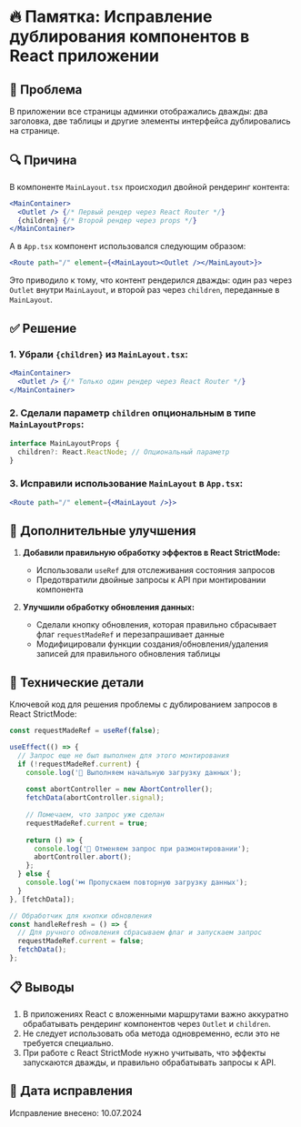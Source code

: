 # 🔥 Памятка: Исправление дублирования компонентов в React приложении

## 📝 Проблема
В приложении все страницы админки отображались дважды: два заголовка, две таблицы и другие элементы интерфейса дублировались на странице.

## 🔍 Причина
В компоненте `MainLayout.tsx` происходил двойной рендеринг контента:

```jsx
<MainContainer>
  <Outlet /> {/* Первый рендер через React Router */}
  {children} {/* Второй рендер через props */}
</MainContainer>
```

А в `App.tsx` компонент использовался следующим образом:

```jsx
<Route path="/" element={<MainLayout><Outlet /></MainLayout>}>
```

Это приводило к тому, что контент рендерился дважды: один раз через `Outlet` внутри `MainLayout`, и второй раз через `children`, переданные в `MainLayout`.

## ✅ Решение

### 1. Убрали `{children}` из `MainLayout.tsx`:

```jsx
<MainContainer>
  <Outlet /> {/* Только один рендер через React Router */}
</MainContainer>
```

### 2. Сделали параметр `children` опциональным в типе `MainLayoutProps`:

```typescript
interface MainLayoutProps {
  children?: React.ReactNode; // Опциональный параметр
}
```

### 3. Исправили использование `MainLayout` в `App.tsx`:

```jsx
<Route path="/" element={<MainLayout />}>
```

## 🚀 Дополнительные улучшения

1. **Добавили правильную обработку эффектов в React StrictMode:**
   - Использовали `useRef` для отслеживания состояния запросов
   - Предотвратили двойные запросы к API при монтировании компонента

2. **Улучшили обработку обновления данных:**
   - Сделали кнопку обновления, которая правильно сбрасывает флаг `requestMadeRef` и перезапрашивает данные
   - Модифицировали функции создания/обновления/удаления записей для правильного обновления таблицы

## 🧐 Технические детали

Ключевой код для решения проблемы с дублированием запросов в React StrictMode:

```jsx
const requestMadeRef = useRef(false);

useEffect(() => {
  // Запрос еще не был выполнен для этого монтирования
  if (!requestMadeRef.current) {
    console.log('🚀 Выполняем начальную загрузку данных');
    
    const abortController = new AbortController();
    fetchData(abortController.signal);
    
    // Помечаем, что запрос уже сделан
    requestMadeRef.current = true;
    
    return () => {
      console.log('🧹 Отменяем запрос при размонтировании');
      abortController.abort();
    };
  } else {
    console.log('⏭️ Пропускаем повторную загрузку данных');
  }
}, [fetchData]);

// Обработчик для кнопки обновления
const handleRefresh = () => {
  // Для ручного обновления сбрасываем флаг и запускаем запрос
  requestMadeRef.current = false;
  fetchData();
};
```

## 📋 Выводы

1. В приложениях React с вложенными маршрутами важно аккуратно обрабатывать рендеринг компонентов через `Outlet` и `children`.
2. Не следует использовать оба метода одновременно, если это не требуется специально.
3. При работе с React StrictMode нужно учитывать, что эффекты запускаются дважды, и правильно обрабатывать запросы к API.

## 📅 Дата исправления
Исправление внесено: 10.07.2024 
